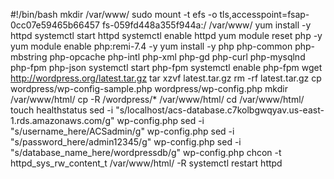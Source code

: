 #!/bin/bash
mkdir /var/www/
sudo mount -t efs -o tls,accesspoint=fsap-0cc07e59465b66457 fs-059fd448a355f944a:/ /var/www/
yum install -y httpd
systemctl start httpd
systemctl enable httpd
yum module reset php -y
yum module enable php:remi-7.4 -y
yum install -y php php-common php-mbstring php-opcache php-intl php-xml php-gd php-curl php-mysqlnd php-fpm php-json
systemctl start php-fpm
systemctl enable php-fpm
wget http://wordpress.org/latest.tar.gz
tar xzvf latest.tar.gz
rm -rf latest.tar.gz
cp wordpress/wp-config-sample.php wordpress/wp-config.php
mkdir /var/www/html/
cp -R /wordpress/\* /var/www/html/
cd /var/www/html/
touch healthstatus
sed -i "s/localhost/acs-database.c7kolbgwqyav.us-east-1.rds.amazonaws.com/g" wp-config.php
sed -i "s/username_here/ACSadmin/g" wp-config.php
sed -i "s/password_here/admin12345/g" wp-config.php
sed -i "s/database_name_here/wordpressdb/g" wp-config.php
chcon -t httpd_sys_rw_content_t /var/www/html/ -R
systemctl restart httpd
